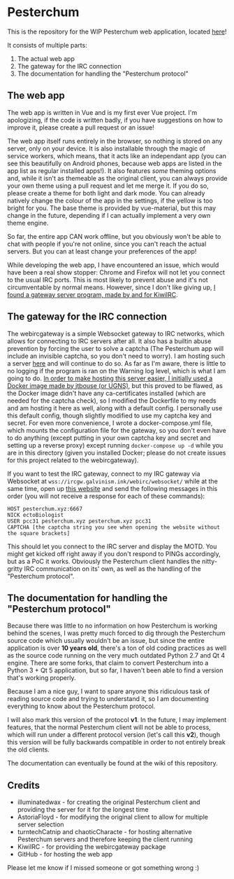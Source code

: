 # Pesterchum

This is the repository for the WIP Pesterchum web application, located [here](https://cozygalvinism.github.io/pesterchum)!

It consists of multiple parts:

1. The actual web app
2. The gateway for the IRC connection
3. The documentation for handling the "Pesterchum protocol"

## The web app

The web app is written in Vue and is my first ever Vue project. I'm apologizing, if the code is written badly, if you have suggestions on how to improve it, please create a pull request or an issue!

The web app itself runs entirely in the browser, so nothing is stored on any server, only on your device. It is also installable through the magic of service workers, which means, that it acts like an independant app (you can see this beautifully on Android phones, because web apps are listed in the app list as regular installed apps!). It also features *some* theming options and, while it isn't as themeable as the original client, you can always provide your own theme using a pull request and let me merge it. If you do so, please create a theme for both light and dark mode. You can already natively change the colour of the app in the settings, if the yellow is too bright for you. The base theme is provided by vue-material, but this may change in the future, depending if I can actually implement a very own theme engine.

So far, the entire app CAN work offline, but you obviously won't be able to chat with people if you're not online, since you can't reach the actual servers. But you can at least change your preferences of the app!

While developing the web app, I have encountered an issue, which would have been a real show stopper: Chrome and Firefox will not let you connect to the usual IRC ports. This is most likely to prevent abuse and it's not circumventable by normal means. However, since I don't like giving up, [I found a gateway server program, made by and for KiwiIRC](https://github.com/kiwiirc/webircgateway).

## The gateway for the IRC connection

The webircgateway is a simple Websocket gateway to IRC networks, which allows for connecting to IRC servers after all. It also has a builtin abuse prevention by forcing the user to solve a captcha (The Pesterchum app will include an invisible captcha, so you don't need to worry). I am hosting such a server [here](https://ircgw.galvinism.ink) and will continue to do so. As far as I'm aware, there is little to no logging if the program is ran on the Warning log level, which is what I am going to do. [In order to make hosting this server easier, I initially used a Docker image made by jtbouse (or UGNS)](https://hub.docker.com/r/jtbouse/webircgateway), but this proved to be flawed, as the Docker image didn't have any ca-certificates installed (which are needed for the captcha check), so I modified the Dockerfile to my needs and am hosting it here as well, along with a default config. I personally use this default config, though slightly modified to use my captcha key and secret. For even more convenience, I wrote a docker-compose.yml file, which mounts the configuration file for the gateway, so you don't even have to do anything (except putting in your own captcha key and secret and setting up a reverse proxy) except running `docker-compose up -d` while you are in this directory (given you installed Docker; please do not create issues for this project related to the webircgateway).

If you want to test the IRC gateway, connect to my IRC gateway via Websocket at `wss://ircgw.galvinism.ink/webirc/websocket/` while at the same time, open up [this website](https://cozygalvinism.github.io/pesterchum/manualcaptcha.html) and send the following messages in this order (you will not receive a response for each of these commands):

```irc
HOST pesterchum.xyz:6667
NICK ectoBiologist
USER pcc31 pesterchum.xyz pesterchum.xyz pcc31
CAPTCHA [the captcha string you see when opening the website without the square brackets]
```

This should let you connect to the IRC server and display the MOTD. You might get kicked off right away if you don't respond to PINGs accordingly, but as a PoC it works. Obviously the Pesterchum client handles the nitty-gritty IRC communication on its' own, as well as the handling of the "Pesterchum protocol".

## The documentation for handling the "Pesterchum protocol"

Because there was little to no information on how Pesterchum is working behind the scenes, I was pretty much forced to dig through the Pesterchum source code which usually wouldn't be an issue, but since the entire application is over **10 years old**, there's a ton of old coding practices as well as the source code running on the very much outdated Python 2.7 and Qt 4 engine. There are some forks, that claim to convert Pesterchum into a Python 3 + Qt 5 application, but so far, I haven't been able to find a version that's working properly.

Because I am a nice guy, I want to spare anyone this ridiculous task of reading source code and trying to understand it, so I am documenting everything to know about the Pesterchum protocol.

I will also mark this version of the protocol **v1**. In the future, I may implement features, that the normal Pesterchum client will not be able to process, which will run under a different protocol version (let's call this **v2**), though this version will be fully backwards compatible in order to not entirely break the old clients.

The documentation can eventually be found at the wiki of this repository.

## Credits

* illuminatedwax - for creating the original Pesterchum client and providing the server for it for the longest time
* AstoriaFloyd - for modifying the original client to allow for multiple server selection
* turntechCatnip and chaoticCharacte - for hosting alternative Pesterchum servers and therefore keeping the client running
* KiwiIRC - for providing the webircgateway package
* GitHub - for hosting the web app

Please let me know if I missed someone or got something wrong :)